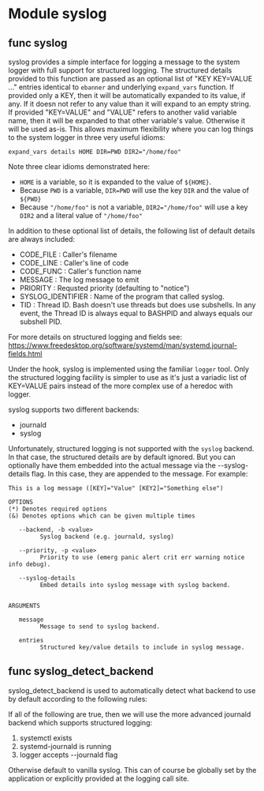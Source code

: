 # Module syslog


## func syslog

syslog provides a simple interface for logging a message to the system logger with full support for structured logging.
The structured details provided to this function are passed as an optional list of "KEY KEY=VALUE ..." entries identical
to `ebanner` and underlying `expand_vars` function. If provided only a KEY, then it will be automatically expanded to
its value, if any. If it doesn not refer to any value than it will expand to an empty string. If provided "KEY=VALUE"
and "VALUE" refers to another valid variable name, then it will be expanded to that other variable's value. Otherwise it
will be used as-is. This allows maximum flexibility where you can log things to the system logger in three very useful
idioms:

```shell
expand_vars details HOME DIR=PWD DIR2="/home/foo"
```

Note three clear idioms demonstrated here:
- `HOME` is a variable, so it is expanded to the value of `${HOME}`.
- Because `PWD` is a variable, `DIR=PWD` will use the key `DIR` and the value of `${PWD}`
- Because `"/home/foo"` is not a variable, `DIR2="/home/foo"` will use a key `DIR2` and a literal value of `"/home/foo"`

In addition to these optional list of details, the following list of default details are always included:

- CODE_FILE         : Caller's filename
- CODE_LINE         : Caller's line of code
- CODE_FUNC         : Caller's function name
- MESSAGE           : The log message to emit
- PRIORITY          : Requsted priority (defaulting to "notice")
- SYSLOG_IDENTIFIER : Name of the program that called syslog.
- TID               : Thread ID. Bash doesn't use threads but does use subshells. In any event, the Thread ID is always
                      equal to BASHPID and always equals our subshell PID.

For more details on structured logging and fields see:
https://www.freedesktop.org/software/systemd/man/systemd.journal-fields.html

Under the hook, syslog is implemented using the familiar `logger` tool. Only the structured logging facility is simpler
to use as it's just a variadic list of KEY=VALUE pairs instead of the more complex use of a heredoc with logger.

syslog supports two different backends:
- journald
- syslog

Unfortunately, structured logging is not supported with the `syslog` backend. In that case, the structured details are
by default ignored. But you can optionally have them embedded into the actual message via the --syslog-details flag. In
this case, they are appended to the message. For example:

```
This is a log message ([KEY]="Value" [KEY2]="Something else")
```

```Groff
OPTIONS
(*) Denotes required options
(&) Denotes options which can be given multiple times

   --backend, -b <value>
         Syslog backend (e.g. journald, syslog)

   --priority, -p <value>
         Priority to use (emerg panic alert crit err warning notice info debug).

   --syslog-details
         Embed details into syslog message with syslog backend.


ARGUMENTS

   message
         Message to send to syslog backend.

   entries
         Structured key/value details to include in syslog message.
```

## func syslog_detect_backend

syslog_detect_backend is used to automatically detect what backend to use by default according to the following rules:

If all of the following are true, then we will use the more advanced journald backend which supports structured logging:
1) systemctl exists
2) systemd-journald is running
3) logger accepts --journald flag

Otherwise default to vanilla syslog. This can of course be globally set by the application or explicitly provided
at the logging call site.
